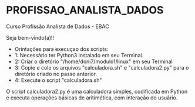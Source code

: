 # PROFISSAO_ANALISTA_DADOS
 Curso Profissão Analista de Dados - EBAC

 Seja bem-vindo(a)!!
 
 - Orintações para execuçao dos scripts:
 - 1: Necessário ter Python3 instalado em seu Terminal.
 - 2: Criar o diretório "/home/doni7/modulo1/linux" em seu Terminal
 - 3: Copie e cole os arquivos "calculadora.sh" e "calculadora2.py"  para o diretório criado no passo anterior.
 - 4: Execute o script "calculadora.sh"

O script calculadora2.py é uma calculadora simples, codificada em Python e executa operações básicas de aritimética, com interação do usuário.
